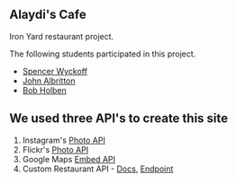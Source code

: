 ## Alaydi's Cafe

Iron Yard restaurant project.

The following students participated in this project.

* [Spencer Wyckoff](https://github.com/spencerwyckoff)
* [John Albritton](https://github.com/jtareb)
* [Bob Holben](https://github.com/bholben)

## We used three API's to create this site

1. Instagram's [Photo API](http://instagram.com/developer/endpoints/)
2. Flickr's [Photo API](https://www.flickr.com/services/api/)
3. Google Maps [Embed API](https://developers.google.com/maps/documentation/embed/)
4. Custom Restaurant API -
    [Docs](http://docs.restaurantapi.apiary.io/),
    [Endpoint](http://private-2d011-restaurantapi.apiary-mock.com/)

